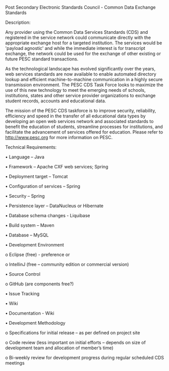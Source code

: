 Post Secondary Electronic Standards Council - Common Data Exchange Standards

Description:

Any provider using the Common Data Services Standards (CDS) and registered in the service network could communicate directly with the appropriate exchange host for a targeted institution. The services would be 'payload agnostic' and while the immediate interest is for transcript exchange, the network could be used for the exchange of other existing or future PESC standard transactions.

As the technological landscape has evolved significantly over the years, web services standards are now available to enable automated directory lookup and efficient machine-to-machine communication in a highly secure transmission environment. The PESC CDS Task Force looks to maximize the use of this new technology to meet the emerging needs of schools, institutions, states and other service provider organizations to exchange student records, accounts and educational data.

The mission of the PESC CDS taskforce is to improve security, reliability, efficiency and speed in the transfer of all educational data types by developing an open web services network and associated standards to benefit the education of students, streamline processes for institutions, and facilitate the advancement of services offered for education.  Please refer to http://www.pesc.org for more information on PESC.



Technical Requirements:

•	Language – Java


•	Framework – Apache CXF web services; Spring


•	Deployment target – Tomcat


•	Configuration of services – Spring


•	Security – Spring


•	Persistence layer – DataNucleus or Hibernate


•	Database schema changes - Liquibase


•	 Build system – Maven


•	Database – MySQL 


•	Development Environment

  o	Eclipse (free) - preference or 

  o	IntellinJ (free – community edition or commercial version)


•	Source Control

  o	GitHub (are components free?)


•	Issue Tracking


•	Wiki


•	Documentation - Wiki 


•	Development Methodology

  o	Specifications for initial release – as per defined on project site

  o	Code review (less important on initial efforts – depends on size of development team and allocation of member’s time)

  o	Bi-weekly review for development progress during regular scheduled CDS meetings

